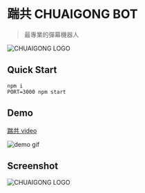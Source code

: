 # 踹共 CHUAIGONG BOT

> 最專業的彈幕機器人

![CHUAIGONG LOGO](http://i.imgur.com/IDfkVvc.png)

## Quick Start

```
npm i
PORT=3000 npm start
```

## Demo

[踹共 video](https://www.youtube.com/watch?v=VRZUp6XL2QQ&vq=hd720)

![demo gif](https://j.gifs.com/2kPZE1.gif)

## Screenshot

![CHUAIGONG LOGO](http://i.imgur.com/YlOYO7v.png)
